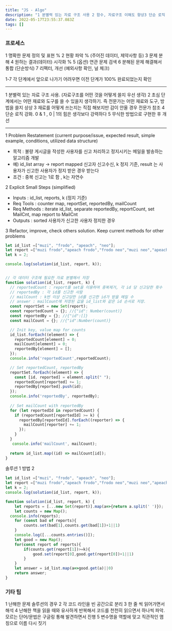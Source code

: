 ```yaml
---
title: "JS - Algo"
description: "1 분별력 있는 자료 구조 사용 2 함수, 자료구조 이해도 향상3 단순 로직 강화. 0 & 1 , 0 | 1의 힘은 생각보다 강력하다 솔루션 1 방법 1솔루션 1 방법 2"
date: 2022-05-17T23:55:37.083Z
tags: []
---
```

### 프로세스
1 명확한 문제 정의 및 표현 %
2 현황 파악 % (주어진 데이터, 제약사항 등) 
3 문제 분해
4 원하는 결과(데이터) 시각화 %
5 (옵션) 연관 문제 검색
6 분해된 문제 해결해서 통합 (단순방식)
7 리펙터, 개선 (예외사항 확인, 널 체크)

1-7 각 단계에서 앞으로 나가기 어려우면 이전 단계가 100% 완료되었는지 확인 

---

1 분별력 있는 자료 구조 사용. (자료구조를 어떤 것을 어떻게 쓸지 우선 생각)
2 초심 단계에서는 어떤 재료와 도구를 쓸 수 있을지 생각하기. 즉 전문가는 어떤 재료와 도구, 방법을 쓸지 상상
3 재료를 어떻게 쓰는지는 직접 해보지만 감이 안올 경우 전문가 참조
4 단순 로직 강화. 0 & 1 , 0 | 1의 힘은 생각보다 강력하다 
5 무식한 방법으로 구현한 후 개선

---
1 Problem Restatement (current purpose/issue, expected result, simple example, conditions, utilized data structure)
- 목적 : 불량 게시글을 작성한 사용자를 신고 처리하고 정지시키는 메일을 발송하는 알고리즘 개발 
- 예) id_list array -> report mapped 신고자 신고수신, k 정지 기준, result 는 사용자가 신고한 사용자가 정지 받은 경우 받는다 
- 조건 : 중복 신고는 1로 함 , k는 자연수 

2 Explicit Small Steps (simplified)
- Inputs : id_list,  reports, k (정지 기준) 
- Req Tools : counter map, reportSet, reportedBy, mailCount 
- Req Methods : iterate id_list, separate reportedBy, reportCount, set MailCnt, map report to MailCnt 
- Outputs : sorted 사용자가 신고한 사용자 정지한 경우 

3 Refactor, improve, check others solution. Keep current methods for other problems
```js
let id_list =["muzi", "frodo", "apeach", "neo"];
let report =["muzi frodo","apeach frodo","frodo neo","muzi neo","apeach muzi"]	;
let k = 2;

console.log(solution(id_list, report, k));


// 각 데이터 구조에 필요한 자료 분별해서 저장
function solution(id_list, report, k) {
  // reportedCount : report를 set을 이용하여 중복제거, 각 id 당 신고당한 횟수
  // reportedBy : 각 id를 신고한 사람 
  // mailCount : k번 이상 신고당한 id를 신고한 id가 받을 메일 수
  // answer : mailCount에 저장된 값을 id_list와 같은 id 순서로 저장.
  const reportSet = new Set(report);
  const reportedCount = {}; //{"id": Number(count)}
  const reportedBy = {}; //{"id":[]}
  const mailCount = {}; //{"id":Number(count)}

  // Init key, value map for counts
  id_list.forEach((element) => {
    reportedCount[element] = 0;
    mailCount[element] = 0;
    reportedBy[element] = [];
  });
  console.info('reportedCount',reportedCount); 

  // Set reportedCount, reportedBy
  reportSet.forEach((element) => {
    const [id, reported] = element.split(" ");
    reportedCount[reported] += 1;
    reportedBy[reported].push(id);
  });
  console.info('reportedBy', reportedBy); 
  
  // Set mailCount with reportedBy
  for (let reportedId in reportedCount) {
    if (reportedCount[reportedId] >= k) {
      reportedBy[reportedId].forEach((reporter) => {
        mailCount[reporter] += 1;
      });
    }
  }
   console.info('mailCount', mailCount); 
  
  return id_list.map((id) => mailCount[id]);
}
```
솔루션 1 방법 2
```js
let id_list =["muzi", "frodo", "apeach", "neo"];
let report =["muzi frodo","apeach frodo","frodo neo","muzi neo","apeach muzi"]	;
let k = 2;
console.log(solution(id_list, report, k));

function solution(id_list, report, k) {
    let reports = [...new Set(report)].map(a=>{return a.split(' ')});
    let counts = new Map();
  console.info(reports);  
    for (const bad of reports){
        counts.set(bad[1],counts.get(bad[1])+1||1)
    }
    console.log([...counts.entries()]); 
    let good = new Map();
    for(const report of reports){
        if(counts.get(report[1])>=k){
            good.set(report[0],good.get(report[0])+1||1)
        }
    }
    let answer = id_list.map(a=>good.get(a)||0)
    return answer;
}
```

### 기타 팁 
1 난해한 문제 솔루션의 경우 
2 각 코드 라인을 빈 공간으로 분리
3 한 줄 씩 읽어가면서 해석
4 난해한 책을 읽을 때와 유사하게 반복해서 코드를 천천히 읽으면서 하나씩 파악. 모르는 단어/문법은 구글링 통해 발견하면서 진행
5 변수명을 역할에 맞고 직관적인 몀칭으로 이름 다시 짓기



















```